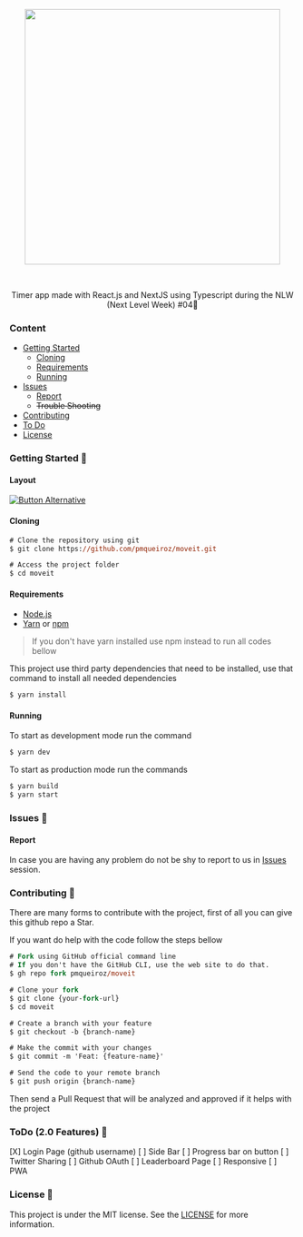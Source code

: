 <!-- 
    Thank you for reading this
    If you´re having any problem with this project please contact in the issues session
-->

<!-- VARS -->

[issues-url]: https://github.com/pmqueiroz/moveit/issues/
[license-url]: https://github.com/pmqueiroz/moveit/blob/master/LICENSE
[node-url]: https://nodejs.org/en
[yarn-url]: https://classic.yarnpkg.com/
[npm-url]:  https://www.npmjs.com/

<!-- VARS -->

<div align="center">  

<img width="450px" align="center" src="https://user-images.githubusercontent.com/54639269/108711336-fa4a9980-74f3-11eb-9a3f-a894aa4c02c1.png"></img>

</div>
<!--  -->
<br>
<p align="center">
    Timer app made with React.js and NextJS using Typescript during the<a src="https://nextlevelweek.com"> NLW (Next Level Week) #04</a>🚀
</p>

<div align="center">  


</div>


### Content
* [Getting Started](#Getting-Started-)
    * [Cloning](#Cloning)
    * [Requirements](#Requirements)
    * [Running](#Running)
* [Issues](#Issues-)
    * [Report](#Report)
    * ~~Trouble Shooting~~
* [Contributing](#Contributing-)
* [To Do](#ToDo-(2.0-Features)-)
* [License](#License-)

### Getting Started 🚀

#### Layout

[![Button Alternative](https://github-readme-perks.vercel.app/api/button?content=Open%20on%20Figma%20%20&logo=figma&bgColor=%235965E0)](https://www.figma.com/file/ge20pu3ofMOKoliUyKx1Nl/Move.it-1.0/duplicate)

#### Cloning

```ps
# Clone the repository using git
$ git clone https://github.com/pmqueiroz/moveit.git

# Access the project folder
$ cd moveit
```

#### Requirements
* [Node.js][node-url]
* [Yarn][yarn-url] or [npm][npm-url]

> If you don't have yarn installed use npm instead to run all codes bellow

This project use third party dependencies that need to be installed, use that command to install all needed dependencies

```ps
$ yarn install
```

#### Running

To start as development mode run the command

```ps
$ yarn dev
```
To start as production mode run the commands

```ps
$ yarn build
$ yarn start
```

### Issues 🐛

#### Report

In case you are having any problem do not be shy to report to us in [Issues][issues-url] session.

### Contributing 🤝 

There are many forms to contribute with the project, first of all you can give this github repo a Star.

If you want do help with the code follow the steps bellow

```ps
# Fork using GitHub official command line
# If you don't have the GitHub CLI, use the web site to do that.
$ gh repo fork pmqueiroz/moveit

# Clone your fork
$ git clone {your-fork-url}
$ cd moveit

# Create a branch with your feature
$ git checkout -b {branch-name}

# Make the commit with your changes
$ git commit -m 'Feat: {feature-name}'

# Send the code to your remote branch
$ git push origin {branch-name}
```

Then send a Pull Request that will be analyzed and approved if it helps with the project

### ToDo (2.0 Features) 📝
[X] Login Page (github username)
[ ] Side Bar
[ ] Progress bar on button
[ ] Twitter Sharing
[ ] Github OAuth
[ ] Leaderboard Page
[ ] Responsive
[ ] PWA


### License 📝
This project is under the MIT license. See the [LICENSE][license-url] for more information.